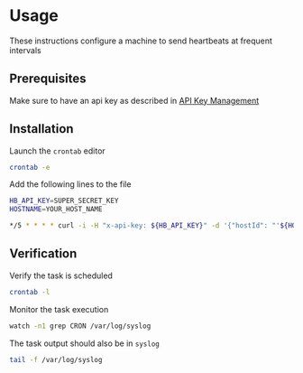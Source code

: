 # Usage  

These instructions configure a machine to send heartbeats at frequent intervals  

## Prerequisites  

Make sure to have an api key as described in [API Key Management](api-key-management.md)  

## Installation  

Launch the `crontab` editor

```bash
crontab -e
```

Add the following lines to the file

```bash
HB_API_KEY=SUPER_SECRET_KEY
HOSTNAME=YOUR_HOST_NAME

*/5 * * * * curl -i -H "x-api-key: ${HB_API_KEY}" -d '{"hostId": "'${HOSTNAME}'"}' -X POST https://hbapidev.cshtdd.com/v1/hearbeat | logger -p local0.notice
```

## Verification  

Verify the task is scheduled

```bash
crontab -l
```

Monitor the task execution

```bash
watch -n1 grep CRON /var/log/syslog
```

The task output should also be in `syslog`

```bash
tail -f /var/log/syslog
```
